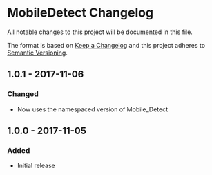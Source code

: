 # MobileDetect Changelog

All notable changes to this project will be documented in this file.

The format is based on [Keep a Changelog](http://keepachangelog.com/) and this project adheres to [Semantic Versioning](http://semver.org/).

## 1.0.1 - 2017-11-06
### Changed
- Now uses the namespaced version of Mobile_Detect

## 1.0.0 - 2017-11-05
### Added
- Initial release
